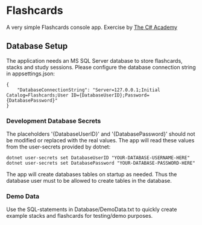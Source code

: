 # Flashcards
A very simple Flashcards console app. Exercise by [The C# Academy](https://www.thecsharpacademy.com)

## Database Setup
The application needs an MS SQL Server database to store flashcards, stacks and study sessions.
Please configure the database connection string in appsettings.json:
```
{
    "DatabaseConnectionString": "Server=127.0.0.1;Initial Catalog=Flashcards;User ID={DatabaseUserID};Password={DatabasePassword}"
}
```
### Development Database Secrets
The placeholders '{DatabaseUserID}' and '{DatabasePassword}' should not be modified or replaced with the real values. The app will read these values from the user-secrets provided by dotnet:
```
dotnet user-secrets set DatabaseUserID "YOUR-DATABASE-USERNAME-HERE"
dotnet user-secrets set DatabasePassword "YOUR-DATABASE-PASSWORD-HERE"
```
The app will create databases tables on startup as needed.
Thus the database user must to be allowed to create tables in the database.

### Demo Data
Use the SQL-statements in Database/DemoData.txt to quickly create example stacks and flashcards for testing/demo purposes.
